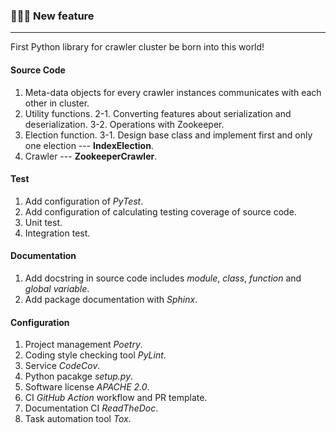 ### 🎉🎊🍾 New feature
<hr>

First Python library for crawler cluster be born into this world!

#### Source Code

1. Meta-data objects for every crawler instances communicates with each other in cluster.
2. Utility functions.
   2-1. Converting features about serialization and deserialization.
   3-2. Operations with Zookeeper.
3. Election function.
   3-1. Design base class and implement first and only one election --- **IndexElection**.
4. Crawler --- **ZookeeperCrawler**.

#### Test

1. Add configuration of *PyTest*.
2. Add configuration of calculating testing coverage of source code.
3. Unit test.
4. Integration test.

#### Documentation

1. Add docstring in source code includes *module*, *class*, *function* and *global variable*.
2. Add package documentation with *Sphinx*.

#### Configuration

1. Project management *Poetry*.
2. Coding style checking tool *PyLint*.
3. Service *CodeCov*.
4. Python pacakge *setup.py*.
5. Software license *APACHE 2.0*.
6. CI *GitHub Action* workflow and PR template.
7. Documentation CI *ReadTheDoc*.
8. Task automation tool *Tox*.

